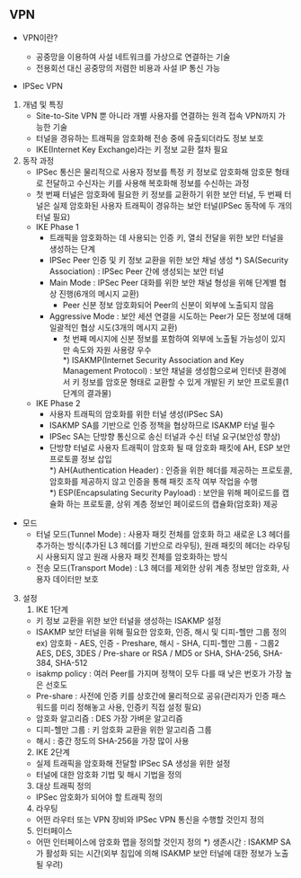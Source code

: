 ## VPN
* VPN이란?
   - 공중망을 이용하여 사설 네트워크를 가상으로 연결하는 기술
   - 전용회선 대신 공중망의 저렴한 비용과 사설 IP 통신 가능

* IPSec VPN
 1) 개념 및 특징
    - Site-to-Site VPN 뿐 아니라 개별 사용자를 연결하는 원격 접속 VPN까지 가능한 기술
    - 터널을 경유하는 트래픽을 암호화해 전송 중에 유출되더라도 정보 보호
    - IKE(Internet Key Exchange)라는 키 정보 교환 절차 필요 
 2) 동작 과정
    - IPSec 통신은 물리적으로 사용자 정보를 특정 키 정보로 암호화해 암호문 형태로 전달하고 수신자는 키를 사용해 복호화해 정보를 수신하는 과정
    - 첫 번째 터널은 암호화에 필요한 키 정보를 교환하기 위한 보안 터널, 두 번째 터널은 실제 암호화된 사용자 트래픽이 경유하는 보안 터널(IPSec 동작에 두 개의 터널 필요)
    - IKE Phase 1
      - 트래픽을 암호화하는 데 사용되는 인증 키, 열쇠 전달을 위한 보안 터널을 생성하는 단계
      - IPSec Peer 인증 및 키 정보 교환을 위한 보안 채널 생성
        *) SA(Security Association) : IPSec Peer 간에 생성되는 보안 터널
      - Main Mode : IPSec Peer 대화를 위한 보안 채널 형성을 위해 단계별 협상 진행(6개의 메시지 교환)
         - Peer 신분 정보 암호화되어 Peer의 신분이 외부에 노출되지 않음
      - Aggressive Mode : 보안 세션 연결을 시도하는 Peer가 모든 정보에 대해 일괄적인 협상 시도(3개의 메시지 교환)
         - 첫 번째 메시지에 신분 정보를 포함하여 외부에 노출될 가능성이 있지만 속도와 자원 사용량 우수   
        *) ISAKMP(Internet Security Association and Key Management Protocol) : 보안 채널을 생성함으로써 인터넷 환경에서 키 정보를 암호문 형태로 교환할 수 있게 개발된 키 보안 프로토콜(1단계의 결과물)
    - IKE Phase 2 
      - 사용자 트래픽의 암호화를 위한 터널 생성(IPSec SA)
      - ISAKMP SA를 기반으로 인증 정책을 협상하므로 ISAKMP 터널 필수
      - IPSec SA는 단방향 통신으로 송신 터널과 수신 터널 요구(보안성 향상)
      - 단방향 터널로 사용자 트래픽이 암호화 될 때 암호화 패킷에 AH, ESP 보안 프로토콜 정보 삽입   
      *) AH(Authentication Header) : 인증을 위한 헤더를 제공하는 프로토콜, 암호화를 제공하지 않고 인증을 통해 패킷 조작 여부 작업을 수행   
      *) ESP(Encapsulating Security Payload) : 보안을 위해 페이로드를 캡슐화 하는 프로토콜, 상위 계층 정보인 페이로드의 캡슐화(암호화) 제공   
   - 모드
     - 터널 모드(Tunnel Mode) : 사용자 패킷 전체를 암호화 하고 새로운 L3 헤더를 추가하는 방식(추가된 L3 헤더를 기반으로 라우팅), 원래 패킷의 헤더는 라우팅 시 사용되지 않고 원래 사용자 패킷 전체를 암호화하는 방식
     - 전송 모드(Transport Mode) : L3 헤더를 제외한 상위 계층 정보만 암호화, 사용자 데이터만 보호
  3) 설정
     1. IKE 1단계
       - 키 정보 교환을 위한 보안 터널을 생성하는 ISAKMP 설정
       - ISAKMP 보안 터널을 위해 필요한 암호화, 인증, 해시 및 디피-헬만 그룹 정의
         ex) 암호화 - AES, 인증 - Preshare, 해시 - SHA, 디피-헬만 그룹 - 그룹2   
         AES, DES, 3DES / Pre-share or RSA / MD5 or SHA, SHA-256, SHA-384, SHA-512   
       - isakmp policy : 여러 Peer를 가지며 정책이 모두 다를 때 낮은 번호가 가장 높은 선호도   
       - Pre-share : 사전에 인증 키를 상호간에 물리적으로 공유(관리자가 인증 패스워드를 미리 정해놓고 사용, 인증키 직접 설정 필요)
       - 암호화 알고리즘 : DES 가장 가벼운 알고리즘
       - 디피-헬만 그룹 : 키 암호화 교환을 위한 알고리즘 그룹
       - 해시 : 중간 정도의 SHA-256을 가장 많이 사용
     2. IKE 2단계
       - 실제 트래픽을 암호화해 전달할 IPSec SA 생성을 위한 설정
       - 터널에 대한 암호화 기법 및 해시 기법을 정의
     3. 대상 트래픽 정의
       - IPSec 암호화가 되어야 할 트래픽 정의
     4. 라우팅
       - 어떤 라우터 또는 VPN 장비와 IPSec VPN 통신을 수행할 것인지 정의
     5. 인터페이스
       - 어떤 인터페이스에 암호화 맵을 정의할 것인지 정의
       *) 생존시간 : ISAKMP SA가 활성화 되는 시간(외부 침입에 의해 ISAKMP 보안 터널에 대한 정보가 노출될 우려)
      
